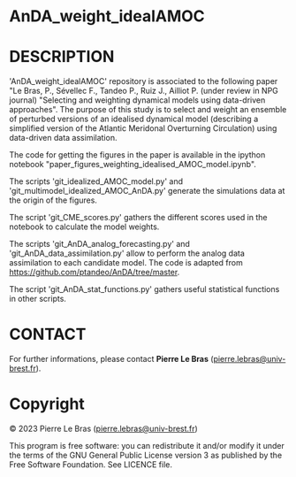 # AnDA_weight_idealAMOC


# DESCRIPTION
'AnDA_weight_idealAMOC' repository is associated to the following paper "Le Bras, P., Sévellec F., Tandeo P., Ruiz J., Ailliot P. (under review in NPG journal) "Selecting and weighting dynamical models using data-driven approaches".
The purpose of this study is to select and weight an ensemble of perturbed versions of an idealised dynamical model (describing a simplified version of the Atlantic Meridonal Overturning Circulation) using data-driven data assimilation.

The code for getting the figures in the paper is available in the ipython notebook "paper_figures_weighting_idealised_AMOC_model.ipynb". 


The scripts 'git_idealized_AMOC_model.py' and 'git_multimodel_idealized_AMOC_AnDA.py' generate the simulations data at the origin of the figures.

The script 'git_CME_scores.py' gathers the different scores used in the notebook to calculate the model weights.

The scripts 'git_AnDA_analog_forecasting.py' and 'git_AnDA_data_assimilation.py' allow to perform the analog data assimilation to each candidate model. The code is adapted from https://github.com/ptandeo/AnDA/tree/master.

The script 'git_AnDA_stat_functions.py' gathers useful statistical functions in other scripts.

# CONTACT
For further informations, please contact **Pierre Le Bras** (pierre.lebras@univ-brest.fr).

# Copyright
© 2023 Pierre Le Bras (pierre.lebras@univ-brest.fr)

This program is free software: you can redistribute it and/or modify it under the terms of the GNU General Public License version 3 as published by the Free Software Foundation. See LICENCE file.
